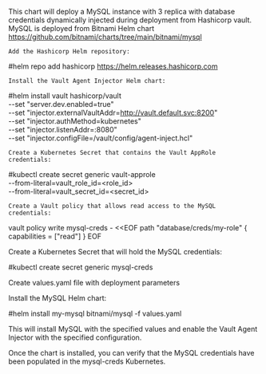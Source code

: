 This chart will deploy a MySQL instance with 3 replica with database credentials dynamically injected during deployment from Hashicorp vault.
MySQL is deployed from Bitnami Helm chart https://github.com/bitnami/charts/tree/main/bitnami/mysql

    Add the Hashicorp Helm repository:

#helm repo add hashicorp https://helm.releases.hashicorp.com

    Install the Vault Agent Injector Helm chart:

#helm install vault hashicorp/vault \
  --set "server.dev.enabled=true" \
  --set "injector.externalVaultAddr=http://vault.default.svc:8200" \
  --set "injector.authMethod=kubernetes" \
  --set "injector.listenAddr=:8080" \
  --set "injector.configFile=/vault/config/agent-inject.hcl"

    Create a Kubernetes Secret that contains the Vault AppRole credentials:

#kubectl create secret generic vault-approle \
  --from-literal=vault_role_id=<role_id> \
  --from-literal=vault_secret_id=<secret_id>


    Create a Vault policy that allows read access to the MySQL credentials:

vault policy write mysql-creds - <<EOF
path "database/creds/my-role" {
  capabilities = ["read"]
}
EOF

   Create a Kubernetes Secret that will hold the MySQL credentials:

#kubectl create secret generic mysql-creds

   Create values.yaml file with deployment parameters

   Install the MySQL Helm chart:

#helm install my-mysql bitnami/mysql -f values.yaml

  This will install MySQL with the specified values and enable the Vault Agent Injector with the specified configuration.

  Once the chart is installed, you can verify that the MySQL credentials have been populated in the mysql-creds Kubernetes.


